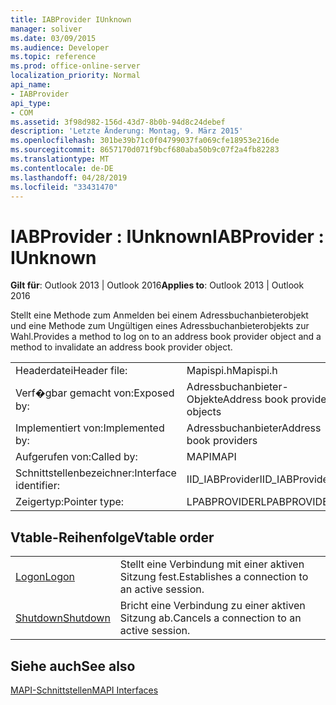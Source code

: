 ```yaml
---
title: IABProvider IUnknown
manager: soliver
ms.date: 03/09/2015
ms.audience: Developer
ms.topic: reference
ms.prod: office-online-server
localization_priority: Normal
api_name:
- IABProvider
api_type:
- COM
ms.assetid: 3f98d982-156d-43d7-8b0b-94d8c24debef
description: 'Letzte Änderung: Montag, 9. März 2015'
ms.openlocfilehash: 301be39b71c0f04799037fa069cfe18953e216de
ms.sourcegitcommit: 8657170d071f9bcf680aba50b9c07f2a4fb82283
ms.translationtype: MT
ms.contentlocale: de-DE
ms.lasthandoff: 04/28/2019
ms.locfileid: "33431470"
---
```

# <a name="iabprovider--iunknown"></a><span data-ttu-id="39dbc-103">IABProvider : IUnknown</span><span class="sxs-lookup"><span data-stu-id="39dbc-103">IABProvider : IUnknown</span></span>

  
  
<span data-ttu-id="39dbc-104">**Gilt für**: Outlook 2013 | Outlook 2016</span><span class="sxs-lookup"><span data-stu-id="39dbc-104">**Applies to**: Outlook 2013 | Outlook 2016</span></span> 
  
<span data-ttu-id="39dbc-105">Stellt eine Methode zum Anmelden bei einem Adressbuchanbieterobjekt und eine Methode zum Ungültigen eines Adressbuchanbieterobjekts zur Wahl.</span><span class="sxs-lookup"><span data-stu-id="39dbc-105">Provides a method to log on to an address book provider object and a method to invalidate an address book provider object.</span></span>
  
|||
|:-----|:-----|
|<span data-ttu-id="39dbc-106">Headerdatei</span><span class="sxs-lookup"><span data-stu-id="39dbc-106">Header file:</span></span>  <br/> |<span data-ttu-id="39dbc-107">Mapispi.h</span><span class="sxs-lookup"><span data-stu-id="39dbc-107">Mapispi.h</span></span>  <br/> |
|<span data-ttu-id="39dbc-108">Verf�gbar gemacht von:</span><span class="sxs-lookup"><span data-stu-id="39dbc-108">Exposed by:</span></span>  <br/> |<span data-ttu-id="39dbc-109">Adressbuchanbieter-Objekte</span><span class="sxs-lookup"><span data-stu-id="39dbc-109">Address book provider objects</span></span>  <br/> |
|<span data-ttu-id="39dbc-110">Implementiert von:</span><span class="sxs-lookup"><span data-stu-id="39dbc-110">Implemented by:</span></span>  <br/> |<span data-ttu-id="39dbc-111">Adressbuchanbieter</span><span class="sxs-lookup"><span data-stu-id="39dbc-111">Address book providers</span></span>  <br/> |
|<span data-ttu-id="39dbc-112">Aufgerufen von:</span><span class="sxs-lookup"><span data-stu-id="39dbc-112">Called by:</span></span>  <br/> |<span data-ttu-id="39dbc-113">MAPI</span><span class="sxs-lookup"><span data-stu-id="39dbc-113">MAPI</span></span>  <br/> |
|<span data-ttu-id="39dbc-114">Schnittstellenbezeichner:</span><span class="sxs-lookup"><span data-stu-id="39dbc-114">Interface identifier:</span></span>  <br/> |<span data-ttu-id="39dbc-115">IID_IABProvider</span><span class="sxs-lookup"><span data-stu-id="39dbc-115">IID_IABProvider</span></span>  <br/> |
|<span data-ttu-id="39dbc-116">Zeigertyp:</span><span class="sxs-lookup"><span data-stu-id="39dbc-116">Pointer type:</span></span>  <br/> |<span data-ttu-id="39dbc-117">LPABPROVIDER</span><span class="sxs-lookup"><span data-stu-id="39dbc-117">LPABPROVIDER</span></span>  <br/> |
   
## <a name="vtable-order"></a><span data-ttu-id="39dbc-118">Vtable-Reihenfolge</span><span class="sxs-lookup"><span data-stu-id="39dbc-118">Vtable order</span></span>

|||
|:-----|:-----|
|[<span data-ttu-id="39dbc-119">Logon</span><span class="sxs-lookup"><span data-stu-id="39dbc-119">Logon</span></span>](iabprovider-logon.md) <br/> |<span data-ttu-id="39dbc-120">Stellt eine Verbindung mit einer aktiven Sitzung fest.</span><span class="sxs-lookup"><span data-stu-id="39dbc-120">Establishes a connection to an active session.</span></span>  <br/> |
|[<span data-ttu-id="39dbc-121">Shutdown</span><span class="sxs-lookup"><span data-stu-id="39dbc-121">Shutdown</span></span>](iabprovider-shutdown.md) <br/> |<span data-ttu-id="39dbc-122">Bricht eine Verbindung zu einer aktiven Sitzung ab.</span><span class="sxs-lookup"><span data-stu-id="39dbc-122">Cancels a connection to an active session.</span></span>  <br/> |
   
## <a name="see-also"></a><span data-ttu-id="39dbc-123">Siehe auch</span><span class="sxs-lookup"><span data-stu-id="39dbc-123">See also</span></span>



[<span data-ttu-id="39dbc-124">MAPI-Schnittstellen</span><span class="sxs-lookup"><span data-stu-id="39dbc-124">MAPI Interfaces</span></span>](mapi-interfaces.md)

